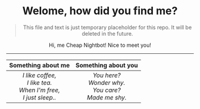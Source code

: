 <div align="center">

  # Welome, how did you find me?
  
  > This file and text is just temporary placeholder for this repo. It will be deleted in the future.
  
  Hi, me Cheap Nightbot! Nice to meet you!

  ---

<!--
  ## Something about me
  
  *I like coffee,* <br/>
  *I like tea.* <br/>
  *When I'm free,* <br/>
  *I just sleep..* <br/>
  
  ## Somethig about you
  
  *You here?* <br/>
  *Wonder why.* <br/>
  *You care?* <br/>
  *Made me shy.* <br/>
-->

  |                                   Something about me                                  |                             Something about you                           |
  | :-----------------------------------------------------------------------------------: | :-----------------------------------------------------------------------: |
  | *I like coffee,* <br/>*I like tea.* <br/>*When I'm free,* <br/>*I just sleep..* <br/> | *You here?* <br/>*Wonder why.* <br/>*You care?* <br/>*Made me shy.* <br/> |

</div>
